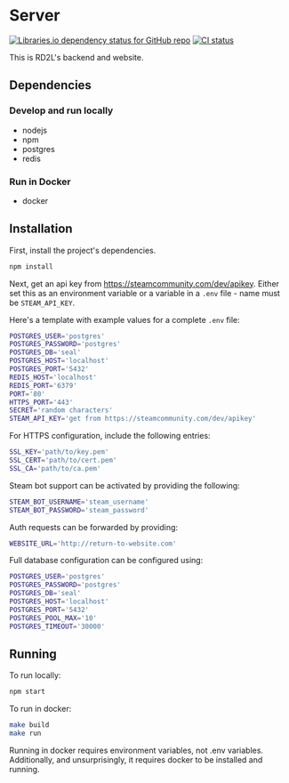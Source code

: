 # Server
[![Libraries.io dependency status for GitHub repo](https://img.shields.io/librariesio/github/redditdota2league/server)](https://libraries.io/github/redditdota2league/server/dependencies)
[![CI status](https://img.shields.io/github/actions/workflow/status/dambrisco/pug-tree/node.js.yml?logo=github)](https://github.com/dambrisco/pug-tree/actions/workflows/node.js.yml?query=branch%3Atrunk "View this project's CI run history")

This is RD2L's backend and website.

## Dependencies
### Develop and run locally
* nodejs
* npm
* postgres
* redis

### Run in Docker
* docker

## Installation
First, install the project's dependencies.
```sh
npm install
```

Next, get an api key from https://steamcommunity.com/dev/apikey. Either set this
as an environment variable or a variable in a `.env` file - name must be
`STEAM_API_KEY`.

Here's a template with example values for a complete `.env` file:
```bash
POSTGRES_USER='postgres'
POSTGRES_PASSWORD='postgres'
POSTGRES_DB='seal'
POSTGRES_HOST='localhost'
POSTGRES_PORT='5432'
REDIS_HOST='localhost'
REDIS_PORT='6379'
PORT='80'
HTTPS_PORT='443'
SECRET='random characters'
STEAM_API_KEY='get from https://steamcommunity.com/dev/apikey'
```

For HTTPS configuration, include the following entries:
```bash
SSL_KEY='path/to/key.pem'
SSL_CERT='path/to/cert.pem'
SSL_CA='path/to/ca.pem'
```

Steam bot support can be activated by providing the following:
```bash
STEAM_BOT_USERNAME='steam_username'
STEAM_BOT_PASSWORD='steam_password'
```

Auth requests can be forwarded by providing:
```bash
WEBSITE_URL='http://return-to-website.com'
```

Full database configuration can be configured using:
```bash
POSTGRES_USER='postgres'
POSTGRES_PASSWORD='postgres'
POSTGRES_DB='seal'
POSTGRES_HOST='localhost'
POSTGRES_PORT='5432'
POSTGRES_POOL_MAX='10'
POSTGRES_TIMEOUT='30000'
```

## Running
To run locally:
```sh
npm start
```

To run in docker:
```sh
make build
make run
```

Running in docker requires environment variables, not .env variables.
Additionally, and unsurprisingly, it requires docker to be installed and
running.
